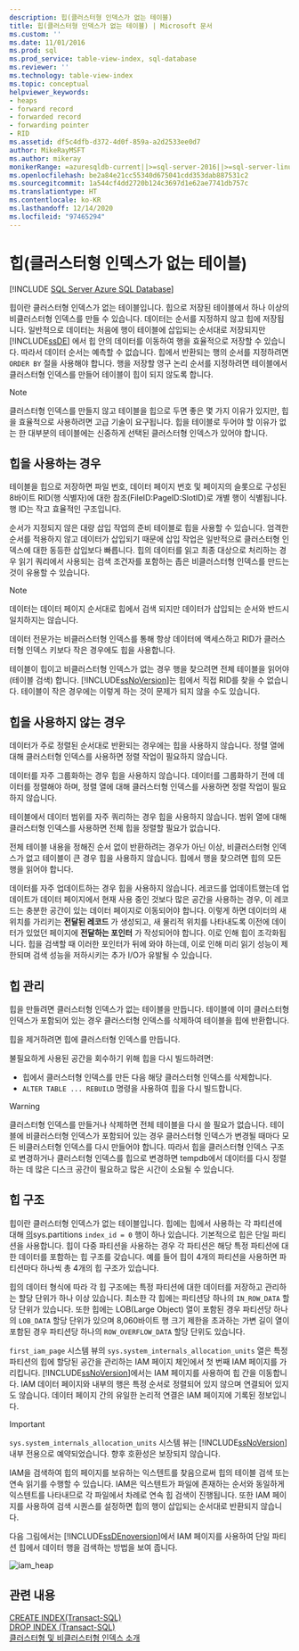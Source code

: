 ```yaml
---
description: 힙(클러스터형 인덱스가 없는 테이블)
title: 힙(클러스터형 인덱스가 없는 테이블) | Microsoft 문서
ms.custom: ''
ms.date: 11/01/2016
ms.prod: sql
ms.prod_service: table-view-index, sql-database
ms.reviewer: ''
ms.technology: table-view-index
ms.topic: conceptual
helpviewer_keywords:
- heaps
- forward record
- forwarded record
- forwarding pointer
- RID
ms.assetid: df5c4dfb-d372-4d0f-859a-a2d2533ee0d7
author: MikeRayMSFT
ms.author: mikeray
monikerRange: =azuresqldb-current||>=sql-server-2016||>=sql-server-linux-2017||=azuresqldb-mi-current
ms.openlocfilehash: be2a84e21cc55340d675041cdd353dab887531c2
ms.sourcegitcommit: 1a544cf4dd2720b124c3697d1e62ae7741db757c
ms.translationtype: HT
ms.contentlocale: ko-KR
ms.lasthandoff: 12/14/2020
ms.locfileid: "97465294"
---
```

# <a name="heaps-tables-without-clustered-indexes"></a>힙(클러스터형 인덱스가 없는 테이블)
[!INCLUDE [SQL Server Azure SQL Database](../../includes/applies-to-version/sql-asdb.md)]

  힙이란 클러스터형 인덱스가 없는 테이블입니다. 힙으로 저장된 테이블에서 하나 이상의 비클러스터형 인덱스를 만들 수 있습니다. 데이터는 순서를 지정하지 않고 힙에 저장됩니다. 일반적으로 데이터는 처음에 행이 테이블에 삽입되는 순서대로 저장되지만 [!INCLUDE[ssDE](../../includes/ssde-md.md)] 에서 힙 안의 데이터를 이동하여 행을 효율적으로 저장할 수 있습니다. 따라서 데이터 순서는 예측할 수 없습니다. 힙에서 반환되는 행의 순서를 지정하려면 `ORDER BY` 절을 사용해야 합니다. 행을 저장할 영구 논리 순서를 지정하려면 테이블에서 클러스터형 인덱스를 만들어 테이블이 힙이 되지 않도록 합니다.  
  
> [!NOTE]  
> 클러스터형 인덱스를 만들지 않고 테이블을 힙으로 두면 좋은 몇 가지 이유가 있지만, 힙을 효율적으로 사용하려면 고급 기술이 요구됩니다. 힙을 테이블로 두어야 할 이유가 없는 한 대부분의 테이블에는 신중하게 선택된 클러스터형 인덱스가 있어야 합니다.  
  
## <a name="when-to-use-a-heap"></a>힙을 사용하는 경우  
테이블을 힙으로 저장하면 파일 번호, 데이터 페이지 번호 및 페이지의 슬롯으로 구성된 8바이트 RID(행 식별자)에 대한 참조(FileID:PageID:SlotID)로 개별 행이 식별됩니다. 행 ID는 작고 효율적인 구조입니다. 

순서가 지정되지 않은 대량 삽입 작업의 준비 테이블로 힙을 사용할 수 있습니다. 엄격한 순서를 적용하지 않고 데이터가 삽입되기 때문에 삽입 작업은 일반적으로 클러스터형 인덱스에 대한 동등한 삽입보다 빠릅니다. 힙의 데이터를 읽고 최종 대상으로 처리하는 경우 읽기 쿼리에서 사용되는 검색 조건자를 포함하는 좁은 비클러스터형 인덱스를 만드는 것이 유용할 수 있습니다. 

> [!NOTE]  
> 데이터는 데이터 페이지 순서대로 힙에서 검색 되지만 데이터가 삽입되는 순서와 반드시 일치하지는 않습니다. 

데이터 전문가는 비클러스터형 인덱스를 통해 항상 데이터에 액세스하고 RID가 클러스터형 인덱스 키보다 작은 경우에도 힙을 사용합니다. 

테이블이 힙이고 비클러스터형 인덱스가 없는 경우 행을 찾으려면 전체 테이블을 읽어야(테이블 검색) 합니다. [!INCLUDE[ssNoVersion](../../includes/ssnoversion-md.md)]는 힙에서 직접 RID를 찾을 수 없습니다. 테이블이 작은 경우에는 이렇게 하는 것이 문제가 되지 않을 수도 있습니다.  
  
## <a name="when-not-to-use-a-heap"></a>힙을 사용하지 않는 경우  
 데이터가 주로 정렬된 순서대로 반환되는 경우에는 힙을 사용하지 않습니다. 정렬 열에 대해 클러스터형 인덱스를 사용하면 정렬 작업이 필요하지 않습니다.  
  
 데이터를 자주 그룹화하는 경우 힙을 사용하지 않습니다. 데이터를 그룹화하기 전에 데이터를 정렬해야 하며, 정렬 열에 대해 클러스터형 인덱스를 사용하면 정렬 작업이 필요하지 않습니다.  
  
 테이블에서 데이터 범위를 자주 쿼리하는 경우 힙을 사용하지 않습니다. 범위 열에 대해 클러스터형 인덱스를 사용하면 전체 힙을 정렬할 필요가 없습니다.  
  
 전체 테이블 내용을 정해진 순서 없이 반환하려는 경우가 아닌 이상, 비클러스터형 인덱스가 없고 테이블이 큰 경우 힙을 사용하지 않습니다. 힙에서 행을 찾으려면 힙의 모든 행을 읽어야 합니다.  
 
 데이터를 자주 업데이트하는 경우 힙을 사용하지 않습니다. 레코드를 업데이트했는데 업데이트가 데이터 페이지에서 현재 사용 중인 것보다 많은 공간을 사용하는 경우, 이 레코드는 충분한 공간이 있는 데이터 페이지로 이동되어야 합니다. 이렇게 하면 데이터의 새 위치를 가리키는 **전달된 레코드** 가 생성되고, 새 물리적 위치를 나타내도록 이전에 데이터가 있었던 페이지에 **전달하는 포인터** 가 작성되어야 합니다. 이로 인해 힙이 조각화됩니다. 힙을 검색할 때 이러한 포인터가 뒤에 와야 하는데, 이로 인해 미리 읽기 성능이 제한되며 검색 성능을 저하시키는 추가 I/O가 유발될 수 있습니다. 
  
## <a name="managing-heaps"></a>힙 관리  
 힙을 만들려면 클러스터형 인덱스가 없는 테이블을 만듭니다. 테이블에 이미 클러스터형 인덱스가 포함되어 있는 경우 클러스터형 인덱스를 삭제하여 테이블을 힙에 반환합니다.  
  
 힙을 제거하려면 힙에 클러스터형 인덱스를 만듭니다.  
  
 불필요하게 사용된 공간을 회수하기 위해 힙을 다시 빌드하려면:
 -  힙에서 클러스터형 인덱스를 만든 다음 해당 클러스터형 인덱스를 삭제합니다.  
 -  `ALTER TABLE ... REBUILD` 명령을 사용하여 힙을 다시 빌드합니다.
  
> [!WARNING]  
> 클러스터형 인덱스를 만들거나 삭제하면 전체 테이블을 다시 쓸 필요가 없습니다. 테이블에 비클러스터형 인덱스가 포함되어 있는 경우 클러스터형 인덱스가 변경될 때마다 모든 비클러스터형 인덱스를 다시 만들어야 합니다. 따라서 힙을 클러스터형 인덱스 구조로 변경하거나 클러스터형 인덱스를 힙으로 변경하면 tempdb에서 데이터를 다시 정렬하는 데 많은 디스크 공간이 필요하고 많은 시간이 소요될 수 있습니다.  

## <a name="heap-structures"></a>힙 구조
힙이란 클러스터형 인덱스가 없는 테이블입니다. 힙에는 힙에서 사용하는 각 파티션에 대해 [의](../../relational-databases/system-catalog-views/sys-partitions-transact-sql.md)sys.partitions `index_id = 0` 행이 하나 있습니다. 기본적으로 힙은 단일 파티션을 사용합니다. 힙이 다중 파티션을 사용하는 경우 각 파티션은 해당 특정 파티션에 대한 데이터를 포함하는 힙 구조를 갖습니다. 예를 들어 힙이 4개의 파티션을 사용하면 파티션마다 하나씩 총 4개의 힙 구조가 있습니다.

힙의 데이터 형식에 따라 각 힙 구조에는 특정 파티션에 대한 데이터를 저장하고 관리하는 할당 단위가 하나 이상 있습니다. 최소한 각 힙에는 파티션당 하나의 `IN_ROW_DATA` 할당 단위가 있습니다. 또한 힙에는 LOB(Large Object) 열이 포함된 경우 파티션당 하나의 `LOB_DATA` 할당 단위가 있으며 8,060바이트 행 크기 제한을 초과하는 가변 길이 열이 포함된 경우 파티션당 하나의 `ROW_OVERFLOW_DATA` 할당 단위도 있습니다.

`first_iam_page` 시스템 뷰의 `sys.system_internals_allocation_units` 열은 특정 파티션의 힙에 할당된 공간을 관리하는 IAM 페이지 체인에서 첫 번째 IAM 페이지를 가리킵니다. [!INCLUDE[ssNoVersion](../../includes/ssnoversion-md.md)]에서는 IAM 페이지를 사용하여 힙 간을 이동합니다. IAM 데이터 페이지와 내부의 행은 특정 순서로 정렬되어 있지 않으며 연결되어 있지도 않습니다. 데이터 페이지 간의 유일한 논리적 연결은 IAM 페이지에 기록된 정보입니다.

> [!IMPORTANT]  
> `sys.system_internals_allocation_units` 시스템 뷰는 [!INCLUDE[ssNoVersion](../../includes/ssnoversion-md.md)] 내부 전용으로 예약되었습니다. 향후 호환성은 보장되지 않습니다.
 
IAM을 검색하여 힙의 페이지를 보유하는 익스텐트를 찾음으로써 힙의 테이블 검색 또는 연속 읽기를 수행할 수 있습니다. IAM은 익스텐트가 파일에 존재하는 순서와 동일하게 익스텐트를 나타내므로 각 파일에서 차례로 연속 힙 검색이 진행됩니다. 또한 IAM 페이지를 사용하여 검색 시퀀스를 설정하면 힙의 행이 삽입되는 순서대로 반환되지 않습니다.

다음 그림에서는 [!INCLUDE[ssDEnoversion](../../includes/ssdenoversion-md.md)]에서 IAM 페이지를 사용하여 단일 파티션 힙에서 데이터 행을 검색하는 방법을 보여 줍니다. 

![iam_heap](../../relational-databases/indexes/media/iam-heap.gif)
  
## <a name="related-content"></a>관련 내용  
[CREATE INDEX&#40;Transact-SQL&#41;](../../t-sql/statements/create-index-transact-sql.md)     
[DROP INDEX &#40;Transact-SQL&#41;](../../t-sql/statements/drop-index-transact-sql.md)     
[클러스터형 및 비클러스터형 인덱스 소개](../../relational-databases/indexes/clustered-and-nonclustered-indexes-described.md)     
  
  

